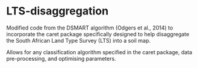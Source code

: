 # LTS-disaggregation
Modified code from the DSMART algorithm (Odgers et al., 2014) to incorporate the caret package specifically designed to help disaggregate the South African Land Type Survey (LTS) into a soil map.

Allows for any classification algorithm specified in the caret package, data pre-processing, and optimising parameters.


